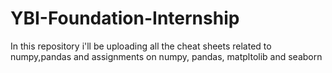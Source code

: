 # YBI-Foundation-Internship
In this repository i'll be uploading all the cheat sheets related to numpy,pandas and assignments on numpy, pandas, matpltolib and seaborn
